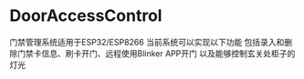 # DoorAccessControl
门禁管理系统适用于ESP32/ESP8266
当前系统可以实现以下功能
包括录入和删除门禁卡信息、刷卡开门、远程使用Blinker APP开门
以及能够控制玄关处柜子的灯光
